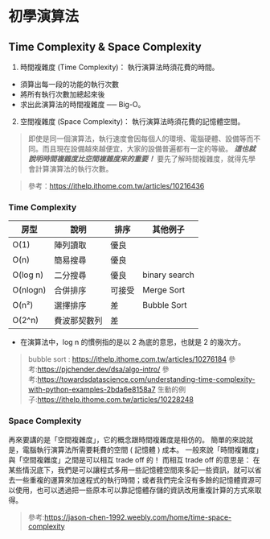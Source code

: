 # 初學演算法
## Time Complexity & Space Complexity

1. 時間複雜度 (Time Complexity)： 執行演算法時須花費的時間。

- 須算出每一段的功能的執行次數
- 將所有執行次數加總起來後
- 求出此演算法的時間複雜度 ── Big-O。

2. 空間複雜度 (Space Complexity)： 執行演算法時須花費的記憶體空間。

> 即使是同一個演算法，執行速度會因每個人的環境、電腦硬體、設備等而不同。而且現在設備越來越便宜，大家的設備普遍都有一定的等級。
> ***這也就說明時間複雜度比空間複雜度來的重要！***
> 要先了解時間複雜度，就得先學會計算演算法的執行次數。

> 參考：https://ithelp.ithome.com.tw/articles/10216436


### Time Complexity

| 房型 | 說明 | 排序 | 其他例子 |
| -------- | -------- | -------- | -------- |
| O(1) | 陣列讀取 | 優良 | |
| O(n) | 簡易搜尋 | 優良 | |
| O(log n) | 二分搜尋 | 優良 | binary search |
| O(nlogn) | 合併排序 | 可接受 | Merge Sort |
| O(n²) | 選擇排序 | 差 | Bubble Sort |
| O(2^n) | 費波那契數列 | 差 | |

- 在演算法中，log n 的慣例指的是以 2 為底的意思，也就是 2 的幾次方。
> bubble sort : https://ithelp.ithome.com.tw/articles/10276184
> 參考:https://pjchender.dev/dsa/algo-intro/
> 參考:https://towardsdatascience.com/understanding-time-complexity-with-python-examples-2bda6e8158a7
> 生動的例子:https://ithelp.ithome.com.tw/articles/10228248

### Space Complexity

再來要講的是「空間複雜度」，它的概念跟時間複雜度是相仿的。
簡單的來說就是，電腦執行演算法所需要耗費的空間 ( 記憶體 ) 成本。
一般來說​「時間複雜度」與「空間複雜度」之間是可以相互 trade off 的！
而相互 trade off 的意思是：
在某些情況底下，我們是可以讓程式多用一些記憶體空間來多記一些資訊，就可以省去一些重複的運算來加速程式的執行時間；或者我們完全沒有多餘的記憶體資源可以使用，也可以透過把一些原本可以靠記憶體存儲的資訊改用重複計算的方式來取得。
>參考:https://jason-chen-1992.weebly.com/home/time-space-complexity